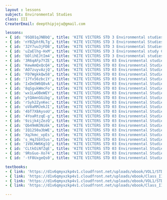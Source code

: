 ```yaml
--- 
layout : lessons 
subject: Environmental Studies
class: III
CreaterEmail: deepthipjoju@gmail.com

lessons: 
- { id: '9SQO1qJNBbQ', title: 'KITE VICTERS STD 3 Environmental studies Class 01 (First Bell-ഫസ്റ്റ് ബെല്‍)' }
- { id: 'nYBZphtRLTg', title: 'KITE VICTERS STD 3 Environmental Studies Class 02 (First Bell-ഫസ്റ്റ് ബെല്‍)' }
- { id: '32Y7uu3jFD8', title: 'KITE VICTERS STD 3 Environmental Studies Class 3 (First Bell-ഫസ്റ്റ് ബെല്‍)' }
- { id: 'uZaElhg-HxM', title: 'KITE VICTERS STD 3 Environmental study Class 4 (First Bell-ഫസ്റ്റ് ബെല്‍)' }
- { id: 'bDlihEJtIm4', title: 'KITE VICTERS STD 3 Environmental studies Class 5 (First Bell-ഫസ്റ്റ് ബെല്‍)' }
- { id: '3R6qAFp7YZE', title: 'KITE VICTERS STD 03 Environmental studies Class 06 (First Bell-ഫസ്റ്റ് ബെല്‍)' }
- { id: 'KewAmQxQcQ4', title: 'KITE VICTERS STD 03 Environmental Studies Class 07 (First Bell-ഫസ്റ്റ് ബെല്‍)' }
- { id: 'AO7zuyvAzjQ', title: 'KITE VICTERS STD 03 Environmental Studies Class 08 (First Bell-ഫസ്റ്റ് ബെല്‍)' }
- { id: 'FD7WgkkQw58', title: 'KITE VICTERS STD 03 Environmental Studies Class 09 (First Bell-ഫസ്റ്റ് ബെല്‍)' }
- { id: '17fx56zbc1Y', title: 'KITE VICTERS STD 03 Environmental Studies Class 10 (First Bell-ഫസ്റ്റ് ബെല്‍)' }
- { id: 'IxDm5W6Q8vA', title: 'KITE VICTERS STD 03 Environmental Studies Class 11 (First Bell-ഫസ്റ്റ് ബെല്‍)' }
- { id: '8qSgukWmcFo', title: 'KITE VICTERS STD 03 Environmental Studies Class 12 (First Bell-ഫസ്റ്റ് ബെല്‍)' }
- { id: 'wx1LwOBeWEY', title: 'KITE VICTERS STD 03 Environmental Studies Class 13 (First Bell-ഫസ്റ്റ് ബെല്‍)' }
- { id: 'ytQAmnGGibg', title: 'KITE VICTERS STD 03 Environmental Studies Class 14 (First Bell-ഫസ്റ്റ് ബെല്‍)' }
- { id: 'rSyh2ZynKec', title: 'KITE VICTERS STD 03 Environmental Studies Class 15 (First Bell-ഫസ്റ്റ് ബെല്‍)' }
- { id: 'oV8aRMJekJI', title: 'KITE VICTERS STD 03 Environmental Studies Class 16 (First Bell-ഫസ്റ്റ് ബെല്‍)' }
- { id: '4bT7X8AysoU', title: 'KITE VICTERS STD 03 Environmental Studies Class 17 (First Bell-ഫസ്റ്റ് ബെല്‍)' }
- { id: '4YoaRtzqE-g', title: 'KITE VICTERS STD 03 Environmental Studies Class 18 (First Bell-ഫസ്റ്റ് ബെല്‍)' }
- { id: '9zijk4jZezQ', title: 'KITE VICTERS STD 03 Environmental Studies Class 19 (First Bell-ഫസ്റ്റ് ബെല്‍)' }
- { id: 'Qb49mN3Ni6k', title: 'KITE VICTERS STD 03 Environmental Studies Class 20 (First Bell-ഫസ്റ്റ് ബെല്‍)' }
- { id: 'IQ1250a3bWE', title: 'KITE VICTERS STD 03 Environmental Studies Class 21 (First Bell-ഫസ്റ്റ് ബെല്‍)' }
- { id: 'XqJkmc_vpEs', title: 'KITE VICTERS STD 03 Environmental Studies Class 22 (First Bell-ഫസ്റ്റ് ബെല്‍)' }
- { id: 's_HqJSbVIus', title: 'KITE VICTERS STD 03 Environmental Studies Class 23 (First Bell-ഫസ്റ്റ് ബെല്‍)' }
- { id: '1V8CHW6KglQ', title: 'KITE VICTERS STD 03 Environmental Studies Class 24 (First Bell-ഫസ്റ്റ് ബെല്‍)' }
- { id: 'CLtkOiNfZqE', title: 'KITE VICTERS STD 03 Environmental Studies Class 25 (First Bell-ഫസ്റ്റ് ബെല്‍)' }
- { id: '9RsGuo-Xo74', title: 'KITE VICTERS STD 03 Environmental Studies Class 26 (First Bell-ഫസ്റ്റ് ബെല്‍)' }
- { id: '-tF0UxgeQs0', title: 'KITE VICTERS STD 03 Environmental Studies Class 27 (First Bell-ഫസ്റ്റ് ബെല്‍)' }

textbooks:
- { link: 'https://d1v6qmyxzkp4v1.cloudfront.net/uploads/ebook/VOL1/STD3/ParisarapadanamEnglish/ParisarapadanamEnglish.pdf', title: 'Environmental Studies Part -1' , medium: 'English' }
- { link: 'https://d1v6qmyxzkp4v1.cloudfront.net/uploads/ebook/Class_III/EVS_English_VolII/EVSEnglish.pdf', title: 'Environmental Studies Part -2' , medium: 'English' }
- { link: 'https://d1v6qmyxzkp4v1.cloudfront.net/uploads/ebook/VOL1/STD3/ParisarapadanamMalayalam/ParisarapadanamMalayalam.pdf', title: 'Environmental Studies Part -1' , medium: 'Malayalam' }
- { link: 'https://d1v6qmyxzkp4v1.cloudfront.net/uploads/ebook/Class_III/EVS_M_Vol_II/1-71.pdf', title: 'Environmental Studies Part -2' , medium: 'Malayalam' }

--- 
```

